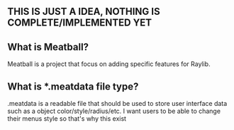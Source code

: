 ## THIS IS JUST A IDEA, NOTHING IS COMPLETE/IMPLEMENTED YET

## What is Meatball?
Meatball is a project that focus on adding specific features for Raylib.

## What is *.meatdata file type?
.meatdata is a readable file that should be used to
store user interface data such as a object color/style/radius/etc.
I want users to be able to change their menus style so that's why this exist
